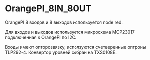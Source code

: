 # OrangePI_8IN_8OUT
OrangePI 8 входов и 8 выходов используется node red.

Для входов и выходов используется микросхема MCP23017 
подключенная к OrangePI по I2C. 

Входы имеют опторозвязку, исползуются счетверенные оптроны TLP292-4. 
Конвертор уровней собран на TXS0108E.
